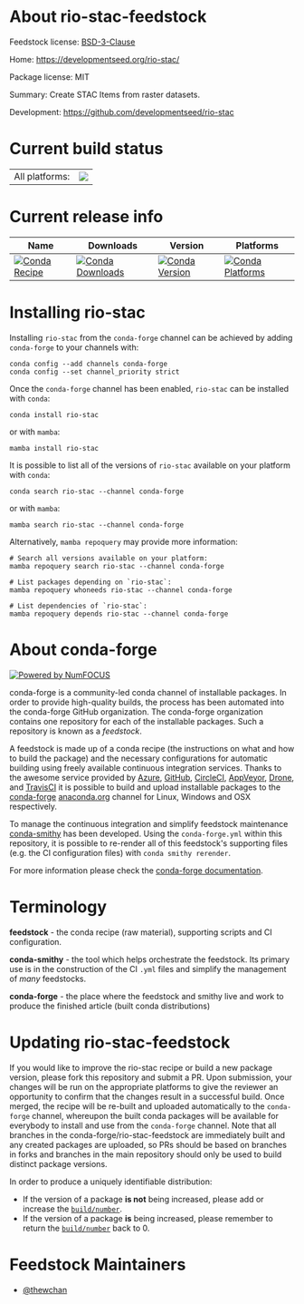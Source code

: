 About rio-stac-feedstock
========================

Feedstock license: [BSD-3-Clause](https://github.com/conda-forge/rio-stac-feedstock/blob/main/LICENSE.txt)

Home: https://developmentseed.org/rio-stac/

Package license: MIT

Summary: Create STAC Items from raster datasets.

Development: https://github.com/developmentseed/rio-stac

Current build status
====================


<table><tr><td>All platforms:</td>
    <td>
      <a href="https://dev.azure.com/conda-forge/feedstock-builds/_build/latest?definitionId=18122&branchName=main">
        <img src="https://dev.azure.com/conda-forge/feedstock-builds/_apis/build/status/rio-stac-feedstock?branchName=main">
      </a>
    </td>
  </tr>
</table>

Current release info
====================

| Name | Downloads | Version | Platforms |
| --- | --- | --- | --- |
| [![Conda Recipe](https://img.shields.io/badge/recipe-rio--stac-green.svg)](https://anaconda.org/conda-forge/rio-stac) | [![Conda Downloads](https://img.shields.io/conda/dn/conda-forge/rio-stac.svg)](https://anaconda.org/conda-forge/rio-stac) | [![Conda Version](https://img.shields.io/conda/vn/conda-forge/rio-stac.svg)](https://anaconda.org/conda-forge/rio-stac) | [![Conda Platforms](https://img.shields.io/conda/pn/conda-forge/rio-stac.svg)](https://anaconda.org/conda-forge/rio-stac) |

Installing rio-stac
===================

Installing `rio-stac` from the `conda-forge` channel can be achieved by adding `conda-forge` to your channels with:

```
conda config --add channels conda-forge
conda config --set channel_priority strict
```

Once the `conda-forge` channel has been enabled, `rio-stac` can be installed with `conda`:

```
conda install rio-stac
```

or with `mamba`:

```
mamba install rio-stac
```

It is possible to list all of the versions of `rio-stac` available on your platform with `conda`:

```
conda search rio-stac --channel conda-forge
```

or with `mamba`:

```
mamba search rio-stac --channel conda-forge
```

Alternatively, `mamba repoquery` may provide more information:

```
# Search all versions available on your platform:
mamba repoquery search rio-stac --channel conda-forge

# List packages depending on `rio-stac`:
mamba repoquery whoneeds rio-stac --channel conda-forge

# List dependencies of `rio-stac`:
mamba repoquery depends rio-stac --channel conda-forge
```


About conda-forge
=================

[![Powered by
NumFOCUS](https://img.shields.io/badge/powered%20by-NumFOCUS-orange.svg?style=flat&colorA=E1523D&colorB=007D8A)](https://numfocus.org)

conda-forge is a community-led conda channel of installable packages.
In order to provide high-quality builds, the process has been automated into the
conda-forge GitHub organization. The conda-forge organization contains one repository
for each of the installable packages. Such a repository is known as a *feedstock*.

A feedstock is made up of a conda recipe (the instructions on what and how to build
the package) and the necessary configurations for automatic building using freely
available continuous integration services. Thanks to the awesome service provided by
[Azure](https://azure.microsoft.com/en-us/services/devops/), [GitHub](https://github.com/),
[CircleCI](https://circleci.com/), [AppVeyor](https://www.appveyor.com/),
[Drone](https://cloud.drone.io/welcome), and [TravisCI](https://travis-ci.com/)
it is possible to build and upload installable packages to the
[conda-forge](https://anaconda.org/conda-forge) [anaconda.org](https://anaconda.org/)
channel for Linux, Windows and OSX respectively.

To manage the continuous integration and simplify feedstock maintenance
[conda-smithy](https://github.com/conda-forge/conda-smithy) has been developed.
Using the ``conda-forge.yml`` within this repository, it is possible to re-render all of
this feedstock's supporting files (e.g. the CI configuration files) with ``conda smithy rerender``.

For more information please check the [conda-forge documentation](https://conda-forge.org/docs/).

Terminology
===========

**feedstock** - the conda recipe (raw material), supporting scripts and CI configuration.

**conda-smithy** - the tool which helps orchestrate the feedstock.
                   Its primary use is in the construction of the CI ``.yml`` files
                   and simplify the management of *many* feedstocks.

**conda-forge** - the place where the feedstock and smithy live and work to
                  produce the finished article (built conda distributions)


Updating rio-stac-feedstock
===========================

If you would like to improve the rio-stac recipe or build a new
package version, please fork this repository and submit a PR. Upon submission,
your changes will be run on the appropriate platforms to give the reviewer an
opportunity to confirm that the changes result in a successful build. Once
merged, the recipe will be re-built and uploaded automatically to the
`conda-forge` channel, whereupon the built conda packages will be available for
everybody to install and use from the `conda-forge` channel.
Note that all branches in the conda-forge/rio-stac-feedstock are
immediately built and any created packages are uploaded, so PRs should be based
on branches in forks and branches in the main repository should only be used to
build distinct package versions.

In order to produce a uniquely identifiable distribution:
 * If the version of a package **is not** being increased, please add or increase
   the [``build/number``](https://docs.conda.io/projects/conda-build/en/latest/resources/define-metadata.html#build-number-and-string).
 * If the version of a package **is** being increased, please remember to return
   the [``build/number``](https://docs.conda.io/projects/conda-build/en/latest/resources/define-metadata.html#build-number-and-string)
   back to 0.

Feedstock Maintainers
=====================

* [@thewchan](https://github.com/thewchan/)

